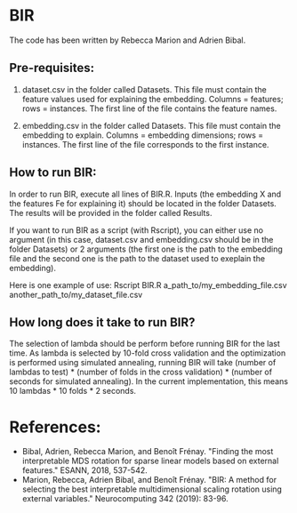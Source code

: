 # BIR
The code has been written by Rebecca Marion and Adrien Bibal.

## Pre-requisites:
1) dataset.csv in the folder called Datasets. This file must contain the feature values used for explaining the embedding. 
Columns = features; rows = instances. The first line of the file contains the feature names.

2) embedding.csv in the folder called Datasets. This file must contain the embedding to explain. 
Columns = embedding dimensions; rows = instances. The first line of the file corresponds to the first instance.

## How to run BIR:
In order to run BIR, execute all lines of BIR.R. Inputs (the embedding X and the features Fe for explaining it) should be located in the folder Datasets. The results will be provided in the folder called Results.

If you want to run BIR as a script (with Rscript), you can either use no argument (in this case, dataset.csv and embedding.csv should be in the folder Datasets) or 2 arguments (the first one is the path to the embedding file and the second one is the path to the dataset used to exeplain the embedding). 

Here is one example of use: Rscript BIR.R a_path_to/my_embedding_file.csv another_path_to/my_dataset_file.csv

## How long does it take to run BIR?
The selection of lambda should be perform before running BIR for the last time. As lambda is selected by 10-fold cross validation and the optimization is performed using simulated annealing, running BIR will take (number of lambdas to test) * (number of folds in the cross validation) * (number of seconds for simulated annealing). In the current implementation, this means 10 lambdas * 10 folds * 2 seconds.

# References:
* Bibal, Adrien, Rebecca Marion, and Benoît Frénay. "Finding the most interpretable MDS rotation for sparse linear models based on external features." ESANN, 2018, 537-542.
* Marion, Rebecca, Adrien Bibal, and Benoît Frénay. "BIR: A method for selecting the best interpretable multidimensional scaling rotation using external variables." Neurocomputing 342 (2019): 83-96.
